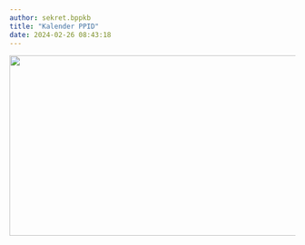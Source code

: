 ```yaml
---
author: sekret.bppkb
title: "Kalender PPID"
date: 2024-02-26 08:43:18
---
```

<p><img src="/images/bMGT3owjq5996g6W39UV.png" alt="" width="636" height="318" /></p>